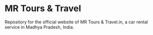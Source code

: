 # MR Tours & Travel

Repository for the official website of MR Tours & Travel.in, a car rental service in Madhya Pradesh, India.